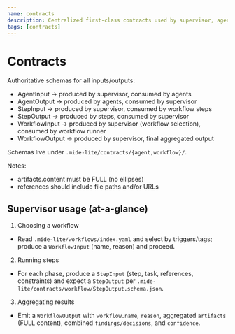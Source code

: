 ```yaml
---
name: contracts
description: Centralized first-class contracts used by supervisor, agents, and workflows
tags: [contracts]
---
```


# Contracts

Authoritative schemas for all inputs/outputs:

- AgentInput → produced by supervisor, consumed by agents
- AgentOutput → produced by agents, consumed by supervisor
- StepInput → produced by supervisor, consumed by workflow steps
- StepOutput → produced by steps, consumed by supervisor
- WorkflowInput → produced by supervisor (workflow selection), consumed by workflow runner
- WorkflowOutput → produced by supervisor, final aggregated output

Schemas live under `.mide-lite/contracts/{agent,workflow}/`.

Notes:
- artifacts.content must be FULL (no ellipses)
- references should include file paths and/or URLs

## Supervisor usage (at-a-glance)

1) Choosing a workflow
- Read `.mide-lite/workflows/index.yaml` and select by triggers/tags; produce a `WorkflowInput` (name, reason) and proceed.

2) Running steps
- For each phase, produce a `StepInput` (step, task, references, constraints) and expect a `StepOutput` per `.mide-lite/contracts/workflow/StepOutput.schema.json`.

3) Aggregating results
- Emit a `WorkflowOutput` with `workflow.name`, `reason`, aggregated `artifacts` (FULL content), combined `findings/decisions`, and `confidence`.

